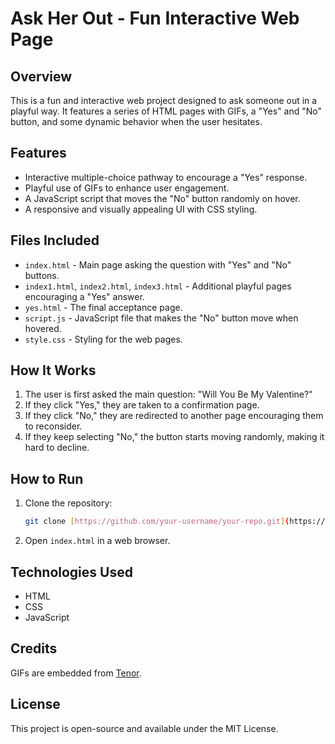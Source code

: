 # Ask Her Out - Fun Interactive Web Page

## Overview
This is a fun and interactive web project designed to ask someone out in a playful way. It features a series of HTML pages with GIFs, a "Yes" and "No" button, and some dynamic behavior when the user hesitates.

## Features
- Interactive multiple-choice pathway to encourage a "Yes" response.
- Playful use of GIFs to enhance user engagement.
- A JavaScript script that moves the "No" button randomly on hover.
- A responsive and visually appealing UI with CSS styling.

## Files Included
- `index.html` - Main page asking the question with "Yes" and "No" buttons.
- `index1.html`, `index2.html`, `index3.html` - Additional playful pages encouraging a "Yes" answer.
- `yes.html` - The final acceptance page.
- `script.js` - JavaScript file that makes the "No" button move when hovered.
- `style.css` - Styling for the web pages.

## How It Works
1. The user is first asked the main question: "Will You Be My Valentine?"
2. If they click "Yes," they are taken to a confirmation page.
3. If they click "No," they are redirected to another page encouraging them to reconsider.
4. If they keep selecting "No," the button starts moving randomly, making it hard to decline.

## How to Run
1. Clone the repository:
   ```sh
   git clone [https://github.com/your-username/your-repo.git](https://github.com/jhansibharath-n/Valentine-s-Day/edit/main/README.md)
   ```
2. Open `index.html` in a web browser.

## Technologies Used
- HTML
- CSS
- JavaScript

## Credits
GIFs are embedded from [Tenor](https://tenor.com/).

## License
This project is open-source and available under the MIT License.

